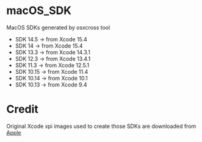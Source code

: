 # macOS_SDK
MacOS SDKs generated by osxcross tool

- SDK 14.5  -> from Xcode 15.4 
- SDK 14    -> from Xcode 15.4 
- SDK 13.3  -> from Xcode 14.3.1
- SDK 12.3  -> from Xcode 13.4.1
- SDK 11.3  -> from Xcode 12.5.1
- SDK 10.15 -> from Xcode 11.4 
- SDK 10.14 -> from Xcode 10.1
- SDK 10.13 -> from Xcode 9.4


# Credit

Original Xcode xpi images used to create those SDKs are downloaded from [Apple](https://developer.apple.com/download/all/) 
